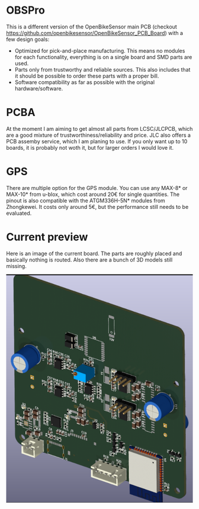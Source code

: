 # OBSPro
This is a different version of the OpenBikeSensor main PCB (checkout https://github.com/openbikesensor/OpenBikeSensor_PCB_Board) with a few design goals:
* Optimized for pick-and-place manufacturing. This means no modules for each functionality, everything is on a single board and SMD parts are used.
* Parts only from trustworthy and reliable sources. This also includes that it should be possible to order these parts with a proper bill.
* Software compatibility as far as possible with the original hardware/software.

# PCBA
At the moment I am aiming to get almost all parts from LCSC/JLCPCB, which are a good mixture of trustworthiness/reliability and price. JLC also offers a PCB assemby service, which I am planing to use. If you only want up to 10 boards, it is probably not woth it, but for larger orders I would love it.

# GPS
There are multiple option for the GPS module. You can use any MAX-8* or MAX-10* from u-blox, which cost around 20€ for single quantities. The pinout is also compatible with the ATGM336H-5N* modules from Zhongkewei. It costs only around 5€, but the performance still needs to be evaluated.

# Current preview
Here is an image of the current board. The parts are roughly placed and basically nothing is routed. Also there are a bunch of 3D models still missing.

![](OBSPro_3D.png)
